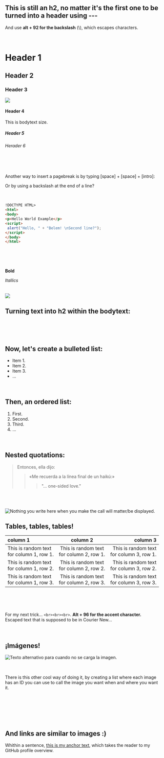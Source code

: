 This is still an h2, no matter it's the first one to be turned into a header using \---
---  
And use **alt + 92 for the backslash** (\\), which escapes characters.
<br><br><br>

# Header 1
## Header 2
### Header 3
![][image3]
#### Header 4  
This is bodytext size.
##### Header 5
###### Herader 6
<br><br><br>
Another way to insert a pagebreak is by typing [space] + [space] + [intro]:  

Or by using a backslash at the end of a line?
<br><br><br>

```html
!DOCTYPE HTML>
<html>
<body>
<p>Hello World Example</p>
<script>
 alert("Hello, " + "Belem! \nSecond line?");
</script>
</body>
</html>
```
<br><br><br>

**Bold**  

*Itallics*
<br><br><br>
![][img2]  

Turning text into h2 within the bodytext:  
---
<br><br><br>

Now, let's create a bulleted list:
---
* Item 1.
* Item 2.
* Item 3.
* ...
<br><br><br>

Then, an ordered list:
---
1. First.
2. Second.
3. Third.
4. ...
<br><br><br>

## Nested quotations:
> Entonces, ella dijo:
>> «Me recuerda a la línea final de un haikú:»
>>> "... one-sided love."  

<br><br><br>
![Nothing you write here when you make the call will matter/be displayed.][imagen1]
## Tables, tables, tables!
|column 1| column 2 | column 3|
|:----|:-----:|-----:|
|This is random text for column 1, row 1.|This is random text for column 2, row 1.|This is random text for column 3, row 1.|
|This is random text for column 1, row 2.|This is random text for column 2, row 2.|This is random text for column 3, row 2.|
|This is random text for column 1, row 3.|This is random text for column 2, row 3.|This is random text for column 3, row 3.|
<br><br><br>

For my next trick... `<br><br><br>`. **Alt + 96 for the accent character.** Escaped text that is supposed to be in Courier New...
<br><br><br>

¡Imágenes!
---
![Texto alternativo para cuando no se carga la imagen.](https://th.bing.com/th/id/OIP.UKgfoKVUn8CbLsjGTo77WAHaFg?w=278&h=205&c=7&r=0&o=5&pid=1.7 "Description of the displayed image.")
<br><br><br>

There is this other cool way of doing it, by creating a list where each image has an ID you can use to call the image you want when and where you want it.
<br><br><br>

[imagen1]: https://th.bing.com/th/id/OIP.Kmzlr6yWgVHguAEoA4AKSQAAAA?w=214&h=155&c=7&r=0&o=5&pid=1.7 "Would this description work when I hover over? It does!"
[img2]: https://th.bing.com/th/id/OIP.8GmfttMQxE4pGrznx2ekMAAAAA?w=171&h=180&c=7&r=0&o=5&pid=1.7
[image3]: https://th.bing.com/th/id/OIP.QsAMaCEp4UQRF2ev794OGgAAAA?w=268&h=141&c=7&r=0&o=5&pid=1.7
<br><br><br>

And links are similar to images :)
---  
Whithin a sentence, [this is my anchor text](https://github.com/BelemRuizMendoza/), which takes the reader to my GitHub profile overview.
